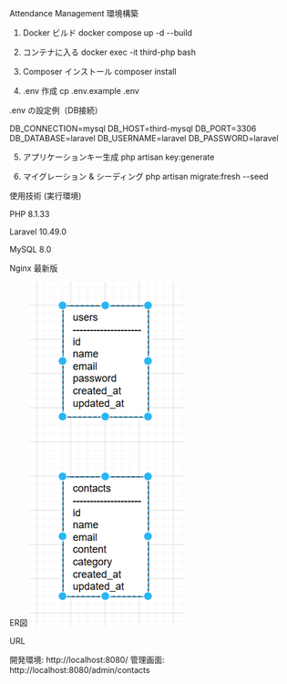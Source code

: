 Attendance Management
環境構築

1. Docker ビルド
docker compose up -d --build

2. コンテナに入る
docker exec -it third-php bash

3. Composer インストール
composer install

4. .env 作成
cp .env.example .env


.env の設定例（DB接続）

DB_CONNECTION=mysql
DB_HOST=third-mysql
DB_PORT=3306
DB_DATABASE=laravel
DB_USERNAME=laravel
DB_PASSWORD=laravel

5. アプリケーションキー生成
php artisan key:generate

6. マイグレーション & シーディング
php artisan migrate:fresh --seed

使用技術 (実行環境)

PHP 8.1.33

Laravel 10.49.0

MySQL 8.0

Nginx 最新版

ER図
![ER図](er.png)

URL

開発環境: http://localhost:8080/
管理画面: http://localhost:8080/admin/contacts
